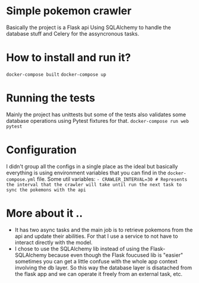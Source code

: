 # Simple pokemon crawler

Basically the project is a Flask api Using SQLAlchemy to handle the database stuff and Celery for the assyncronous tasks.

# How to install and run it?
`docker-compose built`
`docker-compose up`

# Running the tests
Mainly the project has unittests but some of the tests also validates some database operations using Pytest fixtures for that.
`docker-compose run web pytest`

# Configuration
I didn't group all the configs in a single place as the ideal but basically everything is using environment variables that you can find in the `docker-compose.yml` file.
Some util variables:
`- CRAWLER_INTERVAL=30 # Represents the interval that the crawler will take until run the next task to sync the pokemons with the api`

# More about it ..
- It has two async tasks and the main job is to retrieve pokemons from the api and update their abilities. For that I use a service to not have to interact directly with
the model.
- I chose to use the SQLAlchemy lib instead of using the Flask-SQLAlchemy because even though the Flask foucused lib is "easier" sometimes you can get a little confuse
  with the whole app context involving the db layer. So this way the database layer is disatached from the flask app and we can operate it freely from an external task,
etc.
